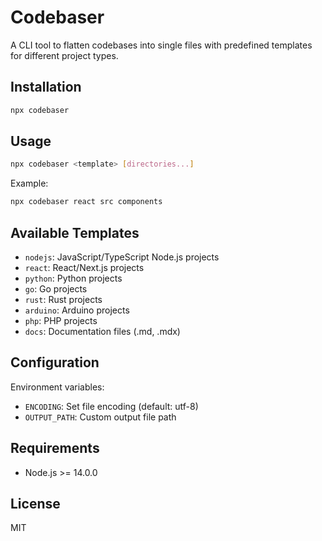 # Codebaser

A CLI tool to flatten codebases into single files with predefined templates for different project types.

## Installation

```bash
npx codebaser
```

## Usage

```bash
npx codebaser <template> [directories...]
```

Example:
```bash
npx codebaser react src components
```

## Available Templates

- `nodejs`: JavaScript/TypeScript Node.js projects
- `react`: React/Next.js projects
- `python`: Python projects
- `go`: Go projects
- `rust`: Rust projects
- `arduino`: Arduino projects
- `php`: PHP projects
- `docs`: Documentation files (.md, .mdx)

## Configuration

Environment variables:
- `ENCODING`: Set file encoding (default: utf-8)
- `OUTPUT_PATH`: Custom output file path

## Requirements

- Node.js >= 14.0.0

## License

MIT